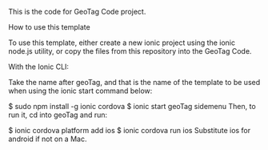 This is the code for GeoTag Code project.

How to use this template

To use this template, either create a new ionic project using the ionic node.js utility, or copy the files from this repository into the GeoTag  Code.

With the Ionic CLI:

Take the name after geoTag, and that is the name of the template to be used when using the ionic start command below:

$ sudo npm install -g ionic cordova
$ ionic start geoTag sidemenu
Then, to run it, cd into geoTag and run:

$ ionic cordova platform add ios
$ ionic cordova run ios
Substitute ios for android if not on a Mac.
